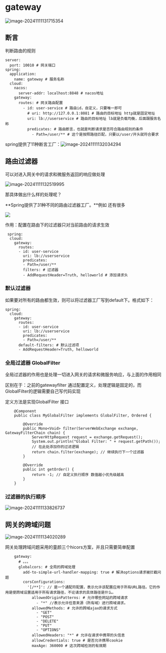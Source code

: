 # gateway

![image-20241111131715354](https://bobbo.oss-cn-beijing.aliyuncs.com/img_for_typora/image-20241111131715354.png)



## 断言

判断路由的规则

```
server:
  port: 10010 # 网关端口
spring:
  application:
    name: gateway # 服务名称
  cloud:
    nacos:
      server-addr: localhost:8848 # nacos地址
    gateway:
      routes: # 网关路由配置
        - id: user-service # 路由id，自定义，只要唯一即可
          # uri: http://127.0.0.1:8081 # 路由的目标地址 http就是固定地址
          uri: lb://userservice # 路由的目标地址 lb就是负载均衡，后面跟服务名称
          predicates: # 路由断言，也就是判断请求是否符合路由规则的条件
            - Path=/user/** # 这个是按照路径匹配，只要以/user/开头就符合要求
```

spring提供了11种断言工厂：![image-20241111132034294](https://bobbo.oss-cn-beijing.aliyuncs.com/img_for_typora/image-20241111132034294.png)



## 路由过滤器

可以对进入网关中的请求和微服务返回的响应做处理

![image-20241111132519995](https://bobbo.oss-cn-beijing.aliyuncs.com/img_for_typora/image-20241111132519995.png)

那具体做出什么样的处理呢？

**Spring提供了31种不同的路由过滤器工厂。**例如 还有很多

![](https://bobbo.oss-cn-beijing.aliyuncs.com/img_for_typora/image-20241111132800847.png)

作用：配置在路由下的过滤器只对当前路由的请求生效

```
 spring:
  cloud:
    gateway:
      routes:
      - id: user-service 
        uri: lb://userservice 
        predicates: 
        - Path=/user/** 
        filters: # 过滤器
        - AddRequestHeader=Truth, helloworld # 添加请求头
```

### 默认过滤器

如果要对所有的路由都生效，则可以将过滤器工厂写到default下。格式如下：

```
spring:
  cloud:
    gateway:
      routes:
      - id: user-service 
        uri: lb://userservice 
        predicates: 
        - Path=/user/**
      default-filters: # 默认过滤项
      - AddRequestHeader=Truth, helloworld
```

### 全局过滤器 GlobalFilter

全局过滤器的作用也是处理一切进入网关的请求和微服务响应，与上面的作用相同

区别在于：之前的gatewayfilter 通过配置定义，处理逻辑是固定的，而GlobalFilter的逻辑需要自己写代码实现

定义方法是实现GlobalFilter 接口

```
	@Component
	public class MyGlobalFilter implements GlobalFilter, Ordered {
	
	    @Override
	    public Mono<Void> filter(ServerWebExchange exchange, GatewayFilterChain chain) {
	        ServerHttpRequest request = exchange.getRequest();
	        System.out.println("Global Filter: " + request.getPath());
	        // 在此处添加你的过滤逻辑
	        return chain.filter(exchange); // 继续执行下一个过滤器
	    }
	
	    @Override
	    public int getOrder() {
	        return -1; // 自定义执行顺序 数值越小优先级越高
	    }
	}
```

### 过滤器的执行顺序

![image-20241111133826737](https://bobbo.oss-cn-beijing.aliyuncs.com/img_for_typora/image-20241111133826737.png)







## 网关的跨域问题

![image-20241111134020289](https://bobbo.oss-cn-beijing.aliyuncs.com/img_for_typora/image-20241111134020289.png)

网关处理跨域问题采用的童颜三个hicors方案，并且只需要简单配置

```
    gateway:
      # 。。。
      globalcors: # 全局的跨域处理
        add-to-simple-url-handler-mapping: true # 解决options请求被拦截问题
        corsConfigurations:
          '[/**]': // 是一个通配符配置，表示允许该配置应用于所有URL路径。它的作用是使跨域设置适用于所有请求路径，不论请求的具体路径是什么。
            allowedOriginPatterns: # 允许哪些网站的跨域请求
              - "*" //表示允许任意来源（所有域）进行跨域请求。
            allowedMethods: # 允许的跨域ajax的请求方式
              - "GET"
              - "POST"
              - "DELETE"
              - "PUT"
              - "OPTIONS"
            allowedHeaders: "*" # 允许在请求中携带的头信息
            allowCredentials: true # 是否允许携带cookie
            maxAge: 360000 # 这次跨域检测的有效期
```

